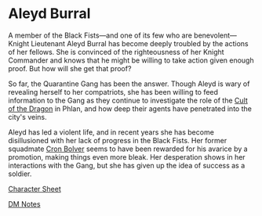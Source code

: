 # Aleyd Burral

A member of the Black Fists—and one of its few who are benevolent—Knight Lieutenant Aleyd Burral has become deeply troubled by the actions of her fellows. She is convinced of the righteousness of her Knight Commander and knows that he might be willing to take action given enough proof. But how will she get that proof?

So far, the Quarantine Gang has been the answer. Though Aleyd is wary of revealing herself to her compatriots, she has been willing to feed information to the Gang as they continue to investigate the role of the [Cult of the Dragon](../../Factions/Cult%20of%20the%20Dragon.md) in Phlan, and how deep their agents have penetrated into the city's veins.

Aleyd has led a violent life, and in recent years she has become disillusioned with her lack of progress in the Black Fists. Her former squadmate [Cron Bolver](../Cron%20Bolver.md) seems to have been rewarded for his avarice by a promotion, making things even more bleak. Her desperation shows in her interactions with the Gang, but she has given up the idea of success as a soldier.

[Character Sheet](Character%20Sheet.md)

[DM Notes](DM%20Notes.md)